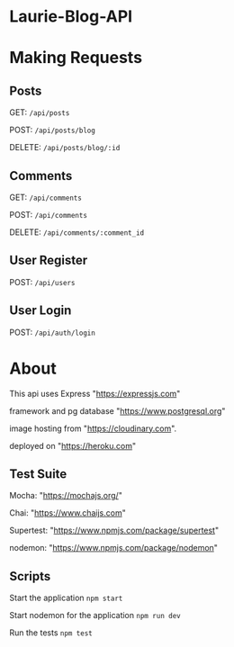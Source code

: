 Laurie-Blog-API
===============

Making Requests
===============
## Posts
GET: `/api/posts`

POST: `/api/posts/blog`

DELETE: `/api/posts/blog/:id`

## Comments
GET: `/api/comments`

POST: `/api/comments`

DELETE: `/api/comments/:comment_id`

## User Register
POST: `/api/users`

## User Login
POST: `/api/auth/login`

About
=====
This api uses Express "https://expressjs.com"

framework and pg database "https://www.postgresql.org"

image hosting from "https://cloudinary.com".

deployed on "https://heroku.com"

## Test Suite
Mocha: "https://mochajs.org/"

Chai: "https://www.chaijs.com"

Supertest: "https://www.npmjs.com/package/supertest"

nodemon: "https://www.npmjs.com/package/nodemon"

## Scripts

Start the application `npm start`

Start nodemon for the application `npm run dev`

Run the tests `npm test`